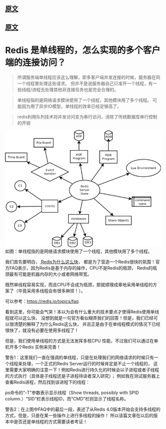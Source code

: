 ## [原文](https://my.oschina.net/lvhuizhenblog/blog/677705)

## [原文](https://www.zhihu.com/question/55818031)

# Redis 是单线程的，怎么实现的多个客户端的连接访问？

> 所谓服务端单线程应该这么理解，即多客户端并发连接的时候，服务器在同一个线程里处理这些请求。
但并不是说服务器自己只准开一个线程，有一些线程/进程去处理其他非连接任务也是完全合理的。

> 单线程指的是网络请求模块使用了一个线程，其他模块用了多个线程。
  可能因为用了异步IO模型，单线程的效率已经足够高了。
  
> redis利用队列技术将并发访问变为串行访问，消除了传统数据库串行控制的开销  
 
![](../../../images/redis/server.png)  
如图：单线程指的是网络请求模块使用了一个线程，其他模块用了多个线程。

我们首先要明白，[ Redis为什么这么快](../01、基础知识/80、Redis为什么这么快%3F.md)，
都是为了营造一个Redis很快的氛围！官方FAQ表示，因为Redis是基于内存的操作，CPU不是Redis的瓶颈，
Redis的瓶颈最有可能是机器内存的大小或者网络带宽。

既然单线程容易实现，而且CPU不会成为瓶颈，那就顺理成章地采用单线程的方案了（毕竟采用多线程会有很多麻烦！）。
 
可以参考：<https://redis.io/topics/faq>

看到这里，你可能会气哭！本以为会有什么重大的技术要点才使得Redis使用单线程就可以这么快，
没想到就是一句官方看似糊弄我们的回答！但是，我们已经可以很清楚的解释了为什么Redis这么快，
并且正是由于在单线程模式的情况下已经很快了，就没有必要在使用多线程了！

但是，我们使用单线程的方式是无法发挥多核CPU 性能，不过我们可以通过在单机开多个Redis 实例来完善！

警告1：这里我们一直在强调的单线程，只是在处理我们的网络请求的时候只有一个线程来处理，一个正式的Redis Server运行的时候肯定是不止一个线程的，
这里需要大家明确的注意一下！例如Redis进行持久化的时候会以子进程或者子线程的方式执行（具体是子线程还是子进程待读者深入研究）；
例如我在测试服务器上查看Redis进程，然后找到该进程下的线程：


ps命令的“-T”参数表示显示线程（Show threads, possibly with SPID column.）“SID”栏表示线程ID，而“CMD”栏则显示了线程名称。

警告2：在上图中FAQ中的最后一段，表述了从Redis 4.0版本开始会支持多线程的方式，但是，只是在某一些操作上进行多线程的操作！
所以该篇文章在以后的版本中是否还是单线程的方式需要读者考证！

 


